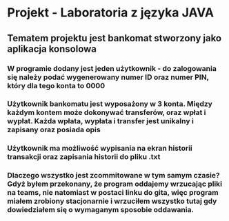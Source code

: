 # Projekt - Laboratoria z języka JAVA
## Tematem projektu jest bankomat stworzony jako aplikacja konsolowa
### W programie dodany jest jeden użytkownik - do zalogowania się należy podać wygenerowany numer ID oraz numer PIN, który dla tego konta to 0000
### Użytkownik bankomatu jest wyposażony w 3 konta. Między każdym kontem może dokonywać transferów, oraz wpłat i wypłat. Każda wpłata, wypłata i transfer jest unikalny i zapisany oraz posiada opis
### Użytkownik ma możliwość wypisania na ekran historii transakcji oraz zapisania historii do pliku .txt
### Dlaczego wszystko jest zcommitowane w tym samym czasie? Gdyż byłem przekonany, że program oddajemy wrzucając pliki na teams, nie natomiast w postaci linku do gita, więc program miałem zrobiony stacjonarnie i wrzuciłem wszystko tutaj gdy dowiedziałem się o wymaganym sposobie oddawania.
